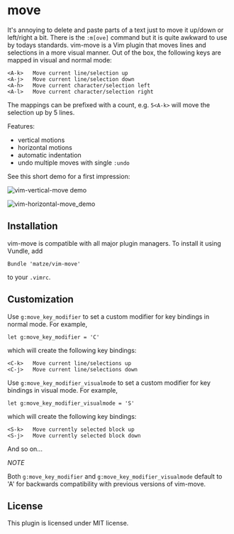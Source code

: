 # move

It's annoying to delete and paste parts of a text just to move it up/down or
left/right a bit.
There is the `:m[ove]` command but it is quite awkward to use by todays
standards. vim-move is a Vim plugin that moves lines and selections in a more
visual manner. Out of the box, the following keys are mapped in visual and
normal mode:

    <A-k>   Move current line/selection up
    <A-j>   Move current line/selection down
    <A-h>   Move current character/selection left
    <A-l>   Move current character/selection right

The mappings can be prefixed with a count, e.g. `5<A-k>` will move the selection
up by 5 lines.

Features:

* vertical motions
* horizontal motions
* automatic indentation
* undo multiple moves with single `:undo`

See this short demo for a first impression:

![vim-vertical-move demo](http://i.imgur.com/RMv8KsJ.gif)

![vim-horizontal-move_demo](https://i.imgur.com/zKWEecp.gif)

## Installation

vim-move is compatible with all major plugin managers. To install it using
Vundle, add

```vim
Bundle 'matze/vim-move'
```

to your `.vimrc`.


## Customization

Use `g:move_key_modifier` to set a custom modifier for key bindings in normal mode. For
example,

```vim
let g:move_key_modifier = 'C'
```

which will create the following key bindings:

    <C-k>   Move current line/selections up
    <C-j>   Move current line/selections down

Use `g:move_key_modifier_visualmode` to set a custom modifier for key bindings in visual mode. For
example,

```vim
let g:move_key_modifier_visualmode = 'S'
```

which will create the following key bindings:

    <S-k>   Move currently selected block up
    <S-j>   Move currently selected block down


And so on...


*NOTE*

Both `g:move_key_modifier` and `g:move_key_modifier_visualmode` default to 'A'
for backwards compatibility with previous versions of vim-move.


## License

This plugin is licensed under MIT license.
